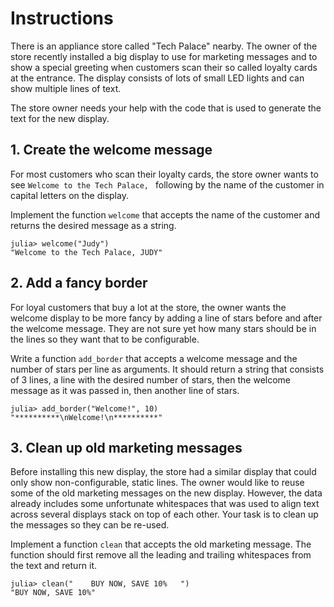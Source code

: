# Instructions

There is an appliance store called "Tech Palace" nearby.
The owner of the store recently installed a big display to use for marketing messages and to show a special greeting when customers scan their so called loyalty cards at the entrance.
The display consists of lots of small LED lights and can show multiple lines of text.

The store owner needs your help with the code that is used to generate the text for the new display.

## 1. Create the welcome message

For most customers who scan their loyalty cards, the store owner wants to see `Welcome to the Tech Palace, ` following by the name of the customer in capital letters on the display.

Implement the function `welcome` that accepts the name of the customer and returns the desired message as a string.

```julia-repl
julia> welcome("Judy")
"Welcome to the Tech Palace, JUDY"
```

## 2. Add a fancy border

For loyal customers that buy a lot at the store, the owner wants the welcome display to be more fancy by adding a line of stars before and after the welcome message.
They are not sure yet how many stars should be in the lines so they want that to be configurable.

Write a function `add_border` that accepts a welcome message and the number of stars per line as arguments.
It should return a string that consists of 3 lines, a line with the desired number of stars, then the welcome message as it was passed in, then another line of stars.

```julia-repl
julia> add_border("Welcome!", 10)
"**********\nWelcome!\n**********"
```

## 3. Clean up old marketing messages

Before installing this new display, the store had a similar display that could only show non-configurable, static lines.
The owner would like to reuse some of the old marketing messages on the new display.
However, the data already includes some unfortunate whitespaces that was used to align text across several displays stack on top of each other.
Your task is to clean up the messages so they can be re-used.

Implement a function `clean` that accepts the old marketing message.
The function should first remove all the leading and trailing whitespaces from the text and return it.

```julia-repl
julia> clean("    BUY NOW, SAVE 10%   ")
"BUY NOW, SAVE 10%"
```
